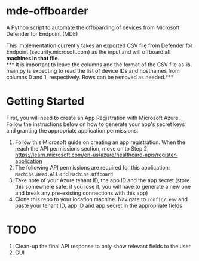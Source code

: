 # mde-offboarder
A Python script to automate the offboarding of devices from Microsoft Defender for Endpoint (MDE)

This implementation currently takes an exported CSV file from Defender for Endpoint (security.microsoft.com) as the input and will offboard <b>all machines in that file</b>.<br>
*** It is important to leave the columns and the format of the CSV file as-is. main.py is expecting to read the list of device IDs and hostnames from columns 0 and 1, respectively. Rows can be removed as needed.***

# Getting Started
First, you will need to create an App Registration with Microsoft Azure. Follow the instructions below on how to generate your app's secret keys and granting the appropriate application permissions.
1. Follow this Microsoft guide on creating an app registration. When the reach the API permissions section, move on to Step 2. https://learn.microsoft.com/en-us/azure/healthcare-apis/register-application
2. The following API permissions are required for this application: `Machine.Read.All` and `Machine.Offboard`
3. Take note of your Azure tenant ID, the app ID and the app secret (store this somewhere safe: if you lose it, you will have to generate a new one and break any pre-existing connections with this app)
4. Clone this repo to your location machine. Navigate to `config/.env` and paste your tenant ID, app ID and app secret in the appropriate fields

# TODO
1. Clean-up the final API response to only show relevant fields to the user
2. GUI
